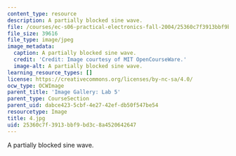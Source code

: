 ```yaml
---
content_type: resource
description: A partially blocked sine wave.
file: /courses/ec-s06-practical-electronics-fall-2004/25360c7f3913bbf9bd3c8a4520642647_4.jpg
file_size: 39616
file_type: image/jpeg
image_metadata:
  caption: A partially blocked sine wave.
  credit: 'Credit: Image courtesy of MIT OpenCourseWare.'
  image-alt: A partially blocked sine wave.
learning_resource_types: []
license: https://creativecommons.org/licenses/by-nc-sa/4.0/
ocw_type: OCWImage
parent_title: 'Image Gallery: Lab 5'
parent_type: CourseSection
parent_uid: dabce423-5cbf-4e27-42ef-db50f547be54
resourcetype: Image
title: 4.jpg
uid: 25360c7f-3913-bbf9-bd3c-8a4520642647
---
```

A partially blocked sine wave.